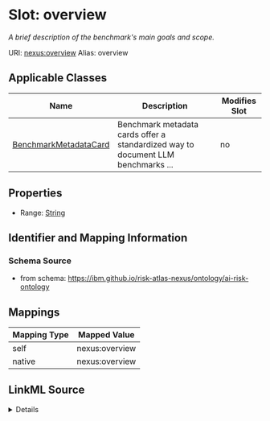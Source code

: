 

# Slot: overview


_A brief description of the benchmark's main goals and scope._





URI: [nexus:overview](https://ibm.github.io/risk-atlas-nexus/ontology/overview)
Alias: overview

<!-- no inheritance hierarchy -->





## Applicable Classes

| Name | Description | Modifies Slot |
| --- | --- | --- |
| [BenchmarkMetadataCard](BenchmarkMetadataCard.md) | Benchmark metadata cards offer a standardized way to document LLM benchmarks ... |  no  |







## Properties

* Range: [String](String.md)





## Identifier and Mapping Information







### Schema Source


* from schema: https://ibm.github.io/risk-atlas-nexus/ontology/ai-risk-ontology




## Mappings

| Mapping Type | Mapped Value |
| ---  | ---  |
| self | nexus:overview |
| native | nexus:overview |




## LinkML Source

<details>
```yaml
name: overview
description: A brief description of the benchmark's main goals and scope.
from_schema: https://ibm.github.io/risk-atlas-nexus/ontology/ai-risk-ontology
rank: 1000
alias: overview
owner: BenchmarkMetadataCard
domain_of:
- BenchmarkMetadataCard
range: string

```
</details>
